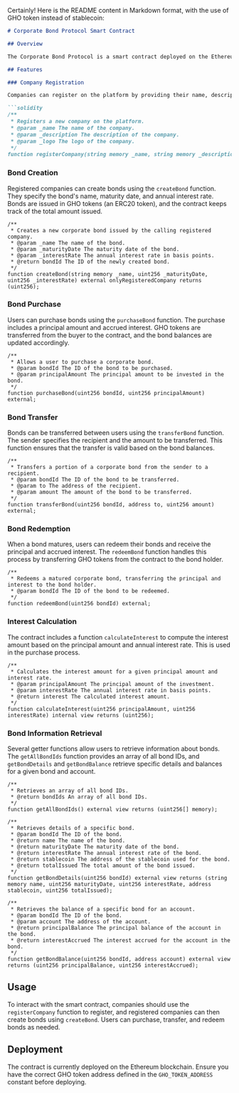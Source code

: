Certainly! Here is the README content in Markdown format, with the use of GHO token instead of stablecoin:

```markdown
# Corporate Bond Protocol Smart Contract

## Overview

The Corporate Bond Protocol is a smart contract deployed on the Ethereum blockchain for managing corporate bonds. It provides a platform for registered companies to issue bonds, and users can purchase, transfer, and redeem these bonds.

## Features

### Company Registration

Companies can register on the platform by providing their name, description, and logo. The `registerCompany` function facilitates this registration process.

```solidity
/**
 * Registers a new company on the platform.
 * @param _name The name of the company.
 * @param _description The description of the company.
 * @param _logo The logo of the company.
 */
function registerCompany(string memory _name, string memory _description, string memory _logo) external;
```

### Bond Creation

Registered companies can create bonds using the `createBond` function. They specify the bond's name, maturity date, and annual interest rate. Bonds are issued in GHO tokens (an ERC20 token), and the contract keeps track of the total amount issued.

```solidity
/**
 * Creates a new corporate bond issued by the calling registered company.
 * @param _name The name of the bond.
 * @param _maturityDate The maturity date of the bond.
 * @param _interestRate The annual interest rate in basis points.
 * @return bondId The ID of the newly created bond.
 */
function createBond(string memory _name, uint256 _maturityDate, uint256 _interestRate) external onlyRegisteredCompany returns (uint256);
```

### Bond Purchase

Users can purchase bonds using the `purchaseBond` function. The purchase includes a principal amount and accrued interest. GHO tokens are transferred from the buyer to the contract, and the bond balances are updated accordingly.

```solidity
/**
 * Allows a user to purchase a corporate bond.
 * @param bondId The ID of the bond to be purchased.
 * @param principalAmount The principal amount to be invested in the bond.
 */
function purchaseBond(uint256 bondId, uint256 principalAmount) external;
```

### Bond Transfer

Bonds can be transferred between users using the `transferBond` function. The sender specifies the recipient and the amount to be transferred. This function ensures that the transfer is valid based on the bond balances.

```solidity
/**
 * Transfers a portion of a corporate bond from the sender to a recipient.
 * @param bondId The ID of the bond to be transferred.
 * @param to The address of the recipient.
 * @param amount The amount of the bond to be transferred.
 */
function transferBond(uint256 bondId, address to, uint256 amount) external;
```

### Bond Redemption

When a bond matures, users can redeem their bonds and receive the principal and accrued interest. The `redeemBond` function handles this process by transferring GHO tokens from the contract to the bond holder.

```solidity
/**
 * Redeems a matured corporate bond, transferring the principal and interest to the bond holder.
 * @param bondId The ID of the bond to be redeemed.
 */
function redeemBond(uint256 bondId) external;
```

### Interest Calculation

The contract includes a function `calculateInterest` to compute the interest amount based on the principal amount and annual interest rate. This is used in the purchase process.

```solidity
/**
 * Calculates the interest amount for a given principal amount and interest rate.
 * @param principalAmount The principal amount of the investment.
 * @param interestRate The annual interest rate in basis points.
 * @return interest The calculated interest amount.
 */
function calculateInterest(uint256 principalAmount, uint256 interestRate) internal view returns (uint256);
```

### Bond Information Retrieval

Several getter functions allow users to retrieve information about bonds. The `getAllBondIds` function provides an array of all bond IDs, and `getBondDetails` and `getBondBalance` retrieve specific details and balances for a given bond and account.

```solidity
/**
 * Retrieves an array of all bond IDs.
 * @return bondIds An array of all bond IDs.
 */
function getAllBondIds() external view returns (uint256[] memory);

/**
 * Retrieves details of a specific bond.
 * @param bondId The ID of the bond.
 * @return name The name of the bond.
 * @return maturityDate The maturity date of the bond.
 * @return interestRate The annual interest rate of the bond.
 * @return stablecoin The address of the stablecoin used for the bond.
 * @return totalIssued The total amount of the bond issued.
 */
function getBondDetails(uint256 bondId) external view returns (string memory name, uint256 maturityDate, uint256 interestRate, address stablecoin, uint256 totalIssued);

/**
 * Retrieves the balance of a specific bond for an account.
 * @param bondId The ID of the bond.
 * @param account The address of the account.
 * @return principalBalance The principal balance of the account in the bond.
 * @return interestAccrued The interest accrued for the account in the bond.
 */
function getBondBalance(uint256 bondId, address account) external view returns (uint256 principalBalance, uint256 interestAccrued);
```

## Usage

To interact with the smart contract, companies should use the `registerCompany` function to register, and registered companies can then create bonds using `createBond`. Users can purchase, transfer, and redeem bonds as needed.

## Deployment

The contract is currently deployed on the Ethereum blockchain. Ensure you have the correct GHO token address defined in the `GHO_TOKEN_ADDRESS` constant before deploying.


